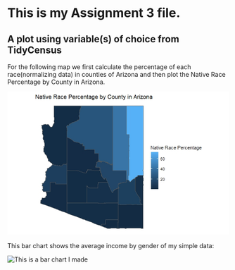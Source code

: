 # This is my Assignment 3 file.
## A plot using variable(s) of choice from TidyCensus
For the following map we first calculate the percentage of each race(normalizing data) in counties of Arizona and then plot the Native Race Percentage by County in Arizona.

![This is a map I made](NativeRacePercentagebyCountyinArizona.jpeg)


This bar chart shows the average income by gender of my simple data:

![This is a bar chart I made](assignment2BarChart.jpeg)
